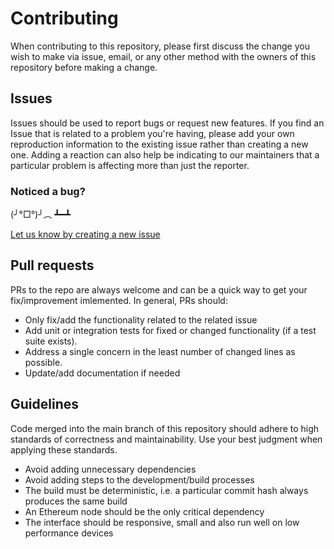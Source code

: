 # Contributing

When contributing to this repository, please first discuss the change you wish to make via issue, email, or any other method with the owners of this repository before making a change.

## Issues

Issues should be used to report bugs or request new features. If you find an Issue that is related to a problem you're having, please add your own reproduction information to the existing issue rather than creating a new one. Adding a reaction can also help be indicating to our maintainers that a particular problem is affecting more than just the reporter.

### Noticed a bug?

(╯°□°)╯︵ ┻━┻

[Let us know by creating a new issue](https://github.com/unioncredit/union-interface/issues/new)

## Pull requests

PRs to the repo are always welcome and can be a quick way to get your fix/improvement imlemented. In general, PRs should:

- Only fix/add the functionality related to the related issue
- Add unit or integration tests for fixed or changed functionality (if a test suite exists).
- Address a single concern in the least number of changed lines as possible.
- Update/add documentation if needed

## Guidelines

Code merged into the main branch of this repository should adhere to high standards of correctness and maintainability. Use your best judgment when applying these standards.

- Avoid adding unnecessary dependencies
- Avoid adding steps to the development/build processes
- The build must be deterministic, i.e. a particular commit hash always produces the same build
- An Ethereum node should be the only critical dependency
- The interface should be responsive, small and also run well on low performance devices


